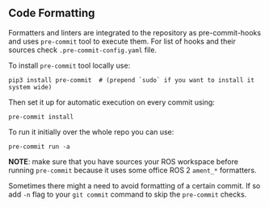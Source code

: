 
## Code Formatting

Formatters and linters are integrated to the repository as pre-commit-hooks and uses `pre-commit` tool to execute them. For list of hooks and their sources check `.pre-commit-config.yaml` file.

To install `pre-commit` tool locally use:
```
pip3 install pre-commit  # (prepend `sudo` if you want to install it system wide)
```

Then set it up for automatic execution on every commit using:
```
pre-commit install
```

To run it initially over the whole repo you can use:
```
pre-commit run -a
```

**NOTE**: make sure that you have sources your ROS workspace before running `pre-commit` because it uses some office ROS 2 `ament_*` formatters.

Sometimes there might a need to avoid formatting of a certain commit. If so add `-n` flag to your `git commit` command to skip the `pre-commit` checks.
